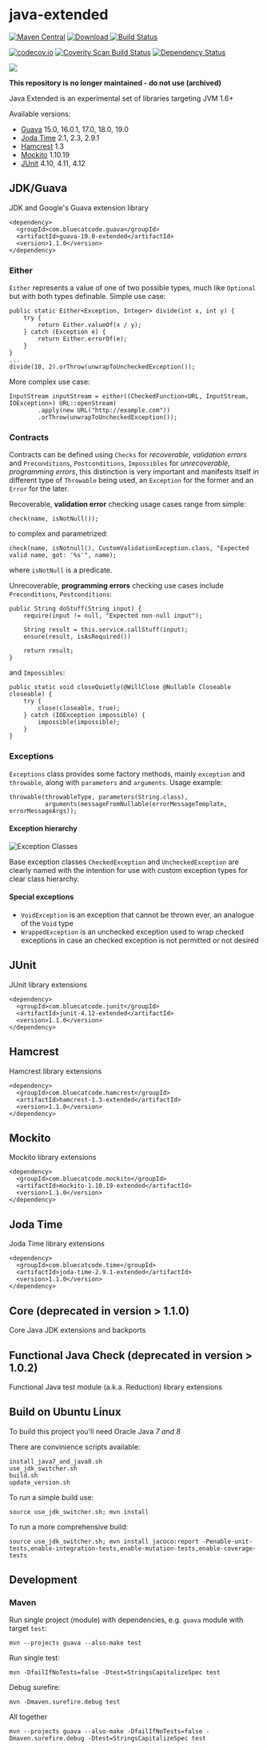 
java-extended
==============
[![Maven Central](https://maven-badges.herokuapp.com/maven-central/com.bluecatcode.common/project/badge.svg)](https://maven-badges.herokuapp.com/maven-central/com.bluecatcode.common/project/)
[![Download](https://api.bintray.com/packages/pawelprazak/maven/java-extended/images/download.svg) ](https://bintray.com/pawelprazak/maven/java-extended/_latestVersion)
[![Build Status](https://travis-ci.org/pawelprazak/java-extended.svg?branch=master)](https://travis-ci.org/pawelprazak/java-extended)

[![codecov.io](https://codecov.io/github/pawelprazak/java-extended/coverage.svg?branch=master)](https://codecov.io/github/pawelprazak/java-extended?branch=master)
[![Coverity Scan Build Status](https://scan.coverity.com/projects/7212/badge.svg)](https://scan.coverity.com/projects/pawelprazak-java-extended)
[![Dependency Status](https://www.versioneye.com/user/projects/5534f70f050e7cfd3100008b/badge.svg?style=flat)](https://www.versioneye.com/user/projects/5534f70f050e7cfd3100008b)

[![][license img]][license]

**This repository is no longer maintained - do not use (archived)**

Java Extended is an experimental set of libraries targeting JVM 1.6+

Available versions:

- [Guava](#jdkguava) 15.0, 16.0.1, 17.0, 18.0, 19.0
- [Joda Time](#java-time) 2.1, 2.3, 2.9.1
- [Hamcrest](#hamcrest) 1.3
- [Mockito](#mockito) 1.10.19
- [JUnit](#junit) 4.10, 4.11, 4.12

JDK/Guava
----------
JDK and Google's Guava extension library

    <dependency>
      <groupId>com.bluecatcode.guava</groupId>
      <artifactId>guava-19.0-extended</artifactId>
      <version>1.1.0</version>
    </dependency>

### Either
`Either` represents a value of one of two possible types, much like `Optional` but with both types definable.
Simple use case:

    public static Either<Exception, Integer> divide(int x, int y) {
        try {
            return Either.valueOf(x / y);
        } catch (Exception e) {
            return Either.errorOf(e);
        }
    }
    ...
    divide(10, 2).orThrow(unwrapToUncheckedException());

More complex use case:

    InputStream inputStream = either((CheckedFunction<URL, InputStream, IOException>) URL::openStream)
            .apply(new URL("http://example.com"))
            .orThrow(unwrapToUncheckedException());

### Contracts
Contracts can be defined using `Checks` for _recoverable, validation errors_ and `Preconditions`, `Postconditions`, `Impossibles`
for _unrecoverable, programming errors_, this distinction is very important and manifests itself in different
type of `Throwable` being used, an `Exception` for the former and an `Error` for the later.

Recoverable, __validation error__ checking usage cases range from simple:

    check(name, isNotNull());

to complex and parametrized:

    check(name, isNotnull(), CustomValidationException.class, "Expected valid name, got: '%s'", name);

where `isNotNull` is a predicate.

Unrecoverable, __programming errors__ checking use cases include `Preconditions`, `Postconditions`:

    public String doStuff(String input) {
        require(input != null, "Expected non-null input");

        String result = this.service.callStuff(input);
        ensure(result, isAsRequired())

        return result;
    }

and `Impossibles`:

    public static void closeQuietly(@WillClose @Nullable Closeable closeable) {
        try {
            close(closeable, true);
        } catch (IOException impossible) {
            impossible(impossible);
        }
    }

### Exceptions
`Exceptions` class provides some factory methods, mainly `exception` and `throwable`, along with `parameters` and `arguments`.
Usage example:

    throwable(throwableType, parameters(String.class),
              arguments(messageFromNullable(errorMessageTemplate, errorMessageArgs));

#### Exception hierarchy
![Exception Classes](doc/img/java-exceptions-diagram.png "Core Exceptions")

Base exception classes `CheckedException` and `UncheckedException` are
clearly named with the intention for use with custom exception types for clear class hierarchy.

#### Special exceptions

- `VoidException` is an exception that cannot be thrown ever, an analogue of the `Void` type
- `WrappedException` is an unchecked exception used to wrap checked exceptions
                     in case an checked exception is not permitted or not desired

JUnit
-----
JUnit library extensions

    <dependency>
      <groupId>com.bluecatcode.junit</groupId>
      <artifactId>junit-4.12-extended</artifactId>
      <version>1.1.0</version>
    </dependency>

Hamcrest
--------
Hamcrest library extensions

    <dependency>
      <groupId>com.bluecatcode.hamcrest</groupId>
      <artifactId>hamcrest-1.3-extended</artifactId>
      <version>1.1.0</version>
    </dependency>

Mockito
---------
Mockito library extensions

    <dependency>
      <groupId>com.bluecatcode.mockito</groupId>
      <artifactId>mockito-1.10.19-extended</artifactId>
      <version>1.1.0</version>
    </dependency>

Joda Time
---------
Joda Time library extensions

    <dependency>
      <groupId>com.bluecatcode.time</groupId>
      <artifactId>joda-time-2.9.1-extended</artifactId>
      <version>1.1.0</version>
    </dependency>

Core (deprecated in version > 1.1.0)
------------------------------------
Core Java JDK extensions and backports

Functional Java Check (deprecated in version > 1.0.2)
-----------------------------------------------------
Functional Java test module (a.k.a. Reduction) library extensions

Build on Ubuntu Linux
---------------------

To build this project you'll need Oracle Java *7 and 8*

There are convinience scripts available:

    install_java7_and_java8.sh
    use_jdk_switcher.sh
    build.sh
    update_version.sh

To run a simple build use:

    source use_jdk_switcher.sh; mvn install

To run a more comprehensive build:

    source use_jdk_switcher.sh; mvn install jacoco:report -Penable-unit-tests,enable-integration-tests,enable-mutation-tests,enable-coverage-tests

Development
-----------

### Maven

Run single project (module) with dependencies, e.g. `guava` module with target `test`:

    mvn --projects guava --also-make test

Run single test:

    mvn -DfailIfNoTests=false -Dtest=StringsCapitalizeSpec test

Debug surefire:

    mvn -Dmaven.surefire.debug test

All together

    mvn --projects guava --also-make -DfailIfNoTests=false -Dmaven.surefire.debug -Dtest=StringsCapitalizeSpec test

[license]:LICENSE
[license img]:https://img.shields.io/badge/license-Apache--2.0-blue.svg
